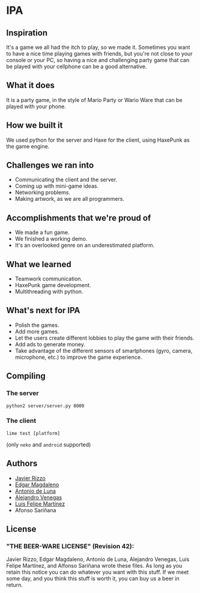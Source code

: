 # IPA

## Inspiration

It's a game we all had the itch to play, so we made it. Sometimes you want to have a nice time playing games with friends, but you're not close to your console or your PC, so having a nice and challenging party game that can be played with your cellphone can be a good alternative.

## What it does

It is a party game, in the style of Mario Party or Wario Ware that can be played with your phone.

## How we built it

We used python for the server and Haxe for the client, using HaxePunk as the game engine.

## Challenges we ran into

* Communicating the client and the server.
* Coming up with mini-game ideas.
* Networking problems.
* Making artwork, as we are all programmers.

## Accomplishments that we're proud of

* We made a fun game.
* We finished a working demo.
* It's an overlooked genre on an underestimated platform.

## What we learned

* Teamwork communication.
* HaxePunk game development.
* Multithreading with python.

## What's next for IPA

* Polish the games.
* Add more games.
* Let the users create different lobbies to play the game with their friends.
* Add ads to generate money.
* Take advantage of the different sensors of smartphones (gyro, camera, microphone, etc.) to improve the game experience.

## Compiling

### The server

    python2 server/server.py 8000

### The client

    lime test [platform]
    
(only `neko` and `android` supported)

## Authors

* [Javier Rizzo](https://github.com/JavierRizzoA)
* [Edgar Magdaleno](https://github.com/EdgarMagdaleno)
* [Antonio de Luna](https://github.com/A-deLuna)
* [Alejandro Venegas](https://github.com/Alejanky)
* [Luis Felipe Martínez](https://github.com/luisfemg7)
* Afonso Sariñana

## License

### "THE BEER-WARE LICENSE" (Revision 42):

Javier Rizzo, Edgar Magdaleno, Antonio de Luna, Alejandro Venegas, Luis Felipe
Martínez, and Alfonso Sariñana wrote these files. As long as you retain this
notice you can do whatever you want with this stuff. If we meet some day, 
and you think this stuff is worth it, you can buy us a beer in return.
